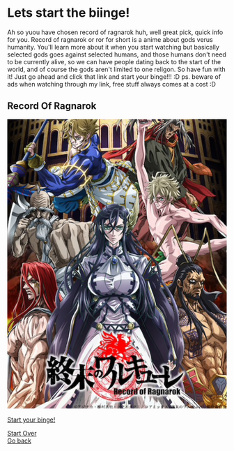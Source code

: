 # Lets start the biinge!
Ah so yuou have chosen record of ragnarok huh, well great pick, quick info for you. Record of ragnarok or ror for short is a anime about gods verus humanity. You'll learn more about it when you start watching but basically selected gods goes against selected humans, and those humans don't need to be currently alive, so we can have people dating back to the start of the world, and of course the gods aren't limited to one religon. So have fun with it! Just go ahead and click that link and start your binge!!! :D ps. beware of ads when watching through my link, free stuff always comes at a cost :D
## Record Of Ragnarok
<img src="record-of-ragnarok.png"><br>

[Start your binge!](https://animekisa.tv/shuumatsu-no-walkre)

[Start Over](../README.md) <br>
[Go back](fantasy.md)